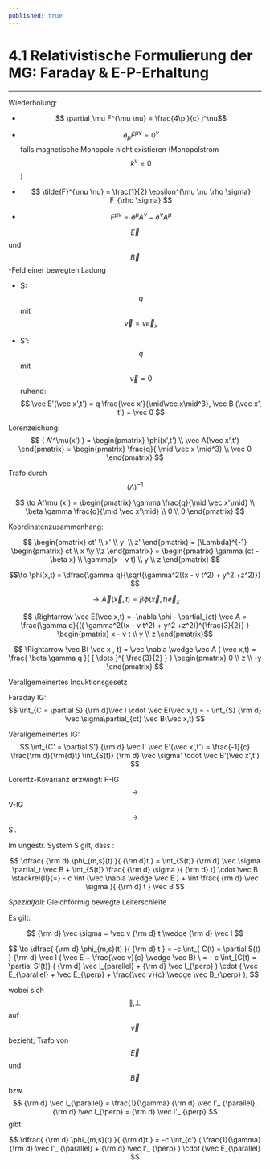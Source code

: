 ```yaml
---
published: true
---
```

# 4.1 Relativistische Formulierung der MG: Faraday & E-P-Erhaltung

---

Wiederholung: 

- $$ \partial_\mu F^{\mu \nu} = \frac{4\pi}{c} j^\nu$$ 

- $$ \partial_\mu \tilde{F}^{\mu \nu} = 0^\nu $$ falls magnetische Monopole nicht existieren (Monopolstrom $$ k^\nu = 0 $$ ) 

- $$ \tilde{F}^{\mu \nu} = \frac{1}{2} \epsilon^{\mu \nu \rho \sigma} F_{\rho \sigma} $$

- $$ F^{\mu \nu} = \partial^\mu A^\nu - \partial^\nu A^\mu $$ 


$$ \vec E $$ und $$ \vec B$$-Feld einer bewegten Ladung

- S: $$q$$ mit $$ \vec v = v \vec e_x $$

- S': $$q$$ mit $$ \vec v = 0 $$ ruhend: $$ \vec E'(\vec x',t') = q \frac{\vec x'}{\mid\vec  x\mid^3}, \vec B (\vec x', t') = \vec 0 $$ 

Lorenzeichung: $$ ( A'^\mu(x') ) = \begin{pmatrix} \phi(x',t') \\ \vec A(\vec x',t') \end{pmatrix} = \begin{pmatrix} \frac{q}{ \mid \vec x \mid^3} \\ \vec 0 \end{pmatrix} $$ 

Trafo durch $$ ( \Lambda )^{-1} $$ 

$$ \to A^\mu (x') = \begin{pmatrix} \gamma \frac{q}{\mid \vec x'\mid} \\ \beta \gamma \frac{q}{\mid \vec x'\mid} \\ 0 \\ 0  \end{pmatrix} $$

Koordinatenzusammenhang: 

$$ \begin{pmatrix} ct' \\ x' \\ y' \\ z' \end{pmatrix}  = (\Lambda)^{-1} \begin{pmatrix} ct \\ x \\y \\z \end{pmatrix} = \begin{pmatrix} \gamma (ct - \beta x) \\ \gamma(x - v t) \\ y \\ z \end{pmatrix} $$

$$\to \phi(x,t) = \dfrac{\gamma q}{\sqrt{\gamma^2((x - v t^2) + y^2 +z^2)}} $$

$$ \to \vec A(\vec x,t) = \beta \phi(\vec x,t) \vec e_x $$ 

$$ \Rightarrow \vec E(\vec x,t) = -\nabla \phi - \partial_{ct} \vec A  = \frac{\gamma q}{(( \gamma^2((x - v t^2) + y^2 +z^2))^{\frac{3}{2}} } \begin{pmatrix} x - v t \\ y \\ z \end{pmatrix}$$

$$ \Rightarrow \vec B( \vec x , t) = \vec \nabla \wedge \vec A ( \vec x,t) = \frac{ \beta \gamma q }{ [ \dots ]^{ \frac{3}{2} } }  \begin{pmatrix} 0 \\ z \\ -y \end{pmatrix} $$ 

Verallgemeinertes Induktionsgesetz

Faraday IG: 
$$ \int_{C = \partial S} {\rm d}\vec l \cdot \vec E(\vec x,t) = - \int_{S} {\rm d} \vec \sigma\partial_{ct} \vec B(\vec x,t) $$ 

Verallgemeinertes IG: 
$$ \int_{C' = \partial S'} {\rm d} \vec l' \vec E'(\vec x',t') = \frac{-1}{c} \frac{\rm d}{\rm{d}t} \int_{S(t)} {\rm d} \vec \sigma' \cdot \vec B'(\vec x',t') $$ 

Lorentz-Kovarianz erzwingt: F-IG $$ \to $$ V-IG $$ \to $$ S'.

Im ungestr. System S gilt, dass : 

$$ \dfrac{ {\rm d} \phi_{m,s}(t) }{ {\rm d}t } = \int_{S(t)} {\rm d} \vec \sigma \partial_t \vec B + \int_{S(t)} \frac{ {\rm d} \sigma }{ {\rm d} t} \cdot \vec B \stackrel{II}{=} - c \int (\vec \nabla \wedge \vec E ) + \int \frac{ {rm d} \vec \sigma }{ {\rm d} t } \vec B $$ 

_Spezialfall:_ Gleichförmig bewegte Leiterschleife

Es gilt:

$$ {\rm d} \vec \sigma = \vec v {\rm d} t \wedge {\rm d} \vec l $$

$$ \to  \dfrac{ {\rm d} \phi_{m,s}(t) }{ {\rm d} t } = -c \int_{ C(t) = \partial S(t) }  {\rm d} \vec l ( \vec E + \frac{\vec v}{c}  \wedge \vec B} \\ = - c \int_{C(t) = \partial S'(t)} ( {\rm d} \vec l_{parallel} + {\rm d} \vec l_{\perp} ) \cdot ( \vec E_{\parallel} + \vec E_{\perp} + \frac{\vec v}{c} \wedge \vec B_{\perp} ), $$

wobei sich $$ \parallel, \perp $$ auf $$ \vec v $$ bezieht; Trafo von $$ \vec E $$ und $$ \vec B $$ bzw. $$ {\rm d} \vec l_{\parallel} = \frac{1}{\gamma} {\rm d} \vec l'_ {\parallel},  {\rm d} \vec l_{\perp} = {\rm d} \vec l'_ {\perp} $$ gibt: 

$$ \dfrac{ {\rm d} \phi_{m,s}(t) }{ {\rm d}t } = -c \int_{c'} ( \frac{1}{\gamma} {\rm d} \vec l'_ {\parallel} + {\rm d} \vec l'_ {\perp} ) \cdot (\vec E_{\parallel} $$